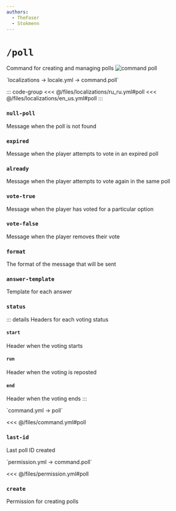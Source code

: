```yaml
---
authors:
  - TheFaser
  - Stokmenn
---
```


# `/poll`

Command for creating and managing polls
![command poll](/commandpoll.png)

[//]: # (localization)
<!--@include: @/parts/words.md#localization-->
<!--@include: @/parts/words.md#path--> `localizations → locale.yml → command.poll`

<!--@include: @/parts/words.md#default-->

::: code-group
<<< @/files/localizations/ru_ru.yml#poll
<<< @/files/localizations/en_us.yml#poll
:::

### `null-poll`

Message when the poll is not found

### `expired`

Message when the player attempts to vote in an expired poll

### `already`

Message when the player attempts to vote again in the same poll

### `vote-true`

Message when the player has voted for a particular option

### `vote-false`

Message when the player removes their vote

### `format`
The format of the message that will be sent

### `answer-template`
Template for each answer

### `status`

::: details Headers for each voting status

#### `start`
Header when the voting starts

#### `run`
Header when the voting is reposted

#### `end`
Header when the voting ends
:::

[//]: # (command.yml)
<!--@include: @/parts/words.md#setting-->
<!--@include: @/parts/words.md#path--> `command.yml → poll`

<!--@include: @/parts/words.md#default-->
<<< @/files/command.yml#poll

<!--@include: @/parts/enable.md-->
<!--@include: @/parts/range.md-->

### `last-id`

Last poll ID created

<!--@include: @/parts/aliases.md-->
<!--@include: @/parts/cooldown.md-->
<!--@include: @/parts/sound.md-->

[//]: # (permission.yml)
<!--@include: @/parts/words.md#permission-->
<!--@include: @/parts/words.md#path--> `permission.yml → command.poll`

<!--@include: @/parts/words.md#default-->
<<< @/files/permission.yml#poll

<!--@include: @/parts/permission/permissionTier3.md-->

### `create`

Permission for creating polls

<!--@include: @/parts/permission/cooldown.md-->
<!--@include: @/parts/permission/sound.md-->